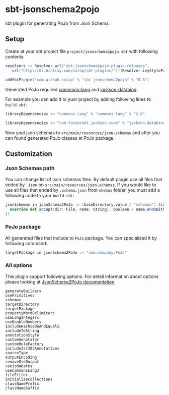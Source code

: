 # sbt-jsonschema2pojo
sbt plugin for generating PoJo from Json Schema.

## Setup

Create at your sbt project file `project/jsonschema2pojo.sbt` with following contents:

```scala
resolvers += Resolver.url("sbt-jsonschema2pojo-plugin-releases",
   url("http://dl.bintray.com/catap/sbt-plugins/"))(Resolver.ivyStylePatterns)
       
addSbtPlugin("com.github.catap" % "sbt-jsonschema2pojo" % "0.3")
```

Generated PoJo required [commons-lang](http://commons.apache.org/proper/commons-lang/) and [jackson-databind](https://github.com/FasterXML/jackson-databind/).

For example you can add it to yuor project by adding following lines to `build.sbt`: 

```scala
libraryDependencies += "commons-lang" % "commons-lang" % "2.6"

libraryDependencies += "com.fasterxml.jackson.core" % "jackson-databind" % "2.5.1"
```

Now yout json schemas to `src/main/resources/json-schemas` and after you can found generated PoJo classes at PoJo package.

## Customization

### Json Schemas path

You can change list of json schemas files. By default plugin use all files that ended by `.json` on `src/main/resources/json-schemas`.
If you would like to use all files that ended by `.schema.json` from `shemas` folder, you must add a following code to your `build.sbt`:

```scala
jsonSchemas in jsonSchema2PoJo := (baseDirectory.value / "schemas").listFiles(new FilenameFilter {
  override def accept(dir: File, name: String): Boolean = name.endsWith(".schema.json")
})
```

### PoJo package

All generated files that include to `PoJo` package. You can specialized it by following command:

```scala
targetPackage in jsonSchema2PoJo := "com.company.PoJo"
```

### All options

This plugin support following options. For detail information about options please looking at [JsonSchema2PoJo documentation](https://github.com/joelittlejohn/jsonschema2pojo).
```
generateBuilders
usePrimitives
schemas
targetDirectory
targetPackage
propertyWordDelimiters
useLongIntegers
useDoubleNumbers
includeHashcodeAndEquals
includeToString
annotationStyle
customAnnotator
customRuleFactory
includeJsr303Annotations
sourceType
outputEncoding
removeOldOutput
useJodaDates
useCommonsLang3
fileFilter
initializeCollections
classNamePrefix
classNameSuffix
```

